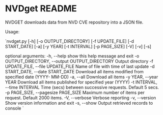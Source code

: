 # NVDget README

NVDGET downloads data from NVD CVE repository into a JSON file.

Usage:

`nvdget.py [-h] [-o OUTPUT_DIRECTORY] [-f UPDATE_FILE] [-d START_DATE]
                 [-a] [-y YEAR] [-t INTERVAL] [-p PAGE_SIZE] [-V] [-v] [-s]

optional arguments:
  -h, --help            show this help message and exit
  -o OUTPUT_DIRECTORY, --output OUTPUT_DIRECTORY
                        Output directory
  -f UPDATE_FILE, --file UPDATE_FILE
                        Name of file with time of last update
  -d START_DATE, --date START_DATE
                        Download all items modified from specified date (YYYY-
                        MM-DD)
  -a, --all             Download all items
  -y YEAR, --year YEAR  Download all items published for specified year (YYYY)
  -t INTERVAL, --time INTERVAL
                        Time (secs) between successive requests. Default 5
                        secs.
  -p PAGE_SIZE, --pagesize PAGE_SIZE
                        Maximum number of items per request. Default 2000
                        items.
  -V, --verbose         Verbose reporting
  -v, --version         Show version information and exit
  -s, --show            Output retrieved records to console
`

